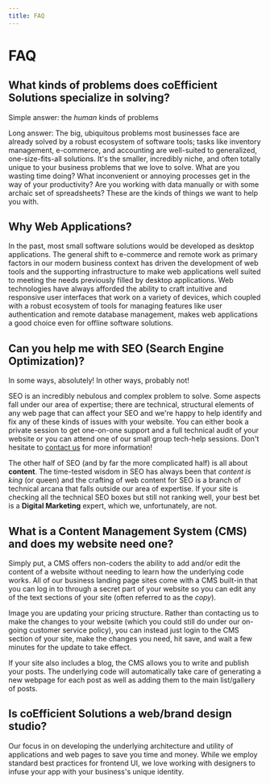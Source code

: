 ```yaml
---
title: FAQ
---
```


# FAQ

## What kinds of problems does coEfficient Solutions specialize in solving?

Simple answer: the _human_ kinds of problems

Long answer: The big, ubiquitous problems most businesses face are already solved by a robust ecosystem of software tools; tasks like inventory management, e-commerce, and accounting are well-suited to generalized, one-size-fits-all solutions. It's the smaller, incredibly niche, and often totally unique to your business problems that we love to solve. What are you wasting time doing? What inconvenient or annoying processes get in the way of your productivity? Are you working with data manually or with some archaic set of spreadsheets? These are the kinds of things we want to help you with.

## Why Web Applications?

In the past, most small software solutions would be developed as desktop applications. The general shift to e-commerce and remote work as primary factors in our modern business context has driven the development of web tools and the supporting infrastructure to make web applications well suited to meeting the needs previously filled by desktop applications. Web technologies have always afforded the ability to craft intuitive and responsive user interfaces that work on a variety of devices, which coupled with a robust ecosystem of tools for managing features like user authentication and remote database management, makes web applications a good choice even for offline software solutions.

## Can you help me with SEO (Search Engine Optimization)?

In some ways, absolutely! In other ways, probably not!

SEO is an incredibly nebulous and complex problem to solve. Some aspects fall under our area of expertise; there are technical, structural elements of any web page that can affect your SEO and we're happy to help identify and fix any of these kinds of issues with your website. You can either book a private session to get one-on-one support and a full technical audit of your website or you can attend one of our small group tech-help sessions. Don't hesitate to [contact us](/contact) for more information!

The other half of SEO (and by far the more complicated half) is all about **content**. The time-tested wisdom in SEO has always been that _content is king_ (or queen) and the crafting of web content for SEO is a branch of technical arcana that falls outside our area of expertise. If your site is checking all the technical SEO boxes but still not ranking well, your best bet is a **Digital Marketing** expert, which we, unfortunately, are not.

## What is a Content Management System (CMS) and does my website need one?

Simply put, a CMS offers non-coders the ability to add and/or edit the content of a website without needing to learn how the underlying code works. All of our business landing page sites come with a CMS built-in that you can log in to through a secret part of your website so you can edit any of the text sections of your site (often referred to as the _copy_).

Image you are updating your pricing structure. Rather than contacting us to make the changes to your website (which you could still do under our on-going customer service policy), you can instead just login to the CMS section of your site, make the changes you need, hit save, and wait a few minutes for the update to take effect.

If your site also includes a blog, the CMS allows you to write and publish your posts. The underlying code will automatically take care of generating a new webpage for each post as well as adding them to the main list/gallery of posts.

## Is coEfficient Solutions a web/brand design studio?

Our focus in on developing the underlying architecture and utility of applications and web pages to save you time and money. While we employ standard best practices for frontend UI, we love working with designers to infuse your app with your business's unique identity.
